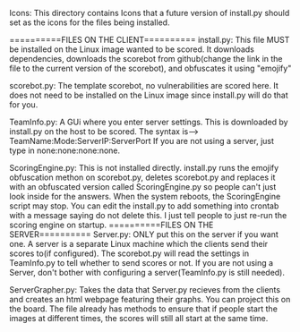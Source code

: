 Icons:
This directory contains Icons that a future version of install.py should set as the icons for the files being installed.

==========FILES ON THE CLIENT==========
install.py:
This file MUST be installed on the Linux image wanted to be scored. It downloads dependencies, downloads the scorebot from github(change the link in the file to the current version of the scorebot), and obfuscates it using "emojify"

scorebot.py:
The template scorebot, no vulnerabilities are scored here. It does not need to be installed on the Linux image since install.py will do that for you.


TeamInfo.py:
A GUi where you enter server settings. This is downloaded by install.py on the host to be scored. The syntax is-->
TeamName:Mode:ServerIP:ServerPort
If you are not using a server, just type in none:none:none:none. 

ScoringEngine.py:
This is not installed directly. install.py runs the emojify obfuscation methon on scorebot.py, deletes scorebot.py and replaces it with an obfuscated version called ScoringEngine.py so people can't just look inside for the answers. When the system reboots, the ScoringEngine script may stop. You can edit the install.py to add something into crontab with a message saying do not delete this. I just tell people to just re-run the scoring engine on startup.
==========FILES ON THE SERVER==========
Server.py:
ONLY put this on the server if you want one. A server is a separate Linux machine which the clients send their scores to(if configured). The scorebot.py will read the settings in TeamInfo.py to tell whether to send scores or not. If you are not using a Server, don't bother with configuring a server(TeamInfo.py is still needed).

ServerGrapher.py:
Takes the data that Server.py recieves from the clients and creates an html webpage featuring their graphs. You can project this on the board. The file already has methods to ensure that if people start the images at different times, the scores will still all start at the same time.
